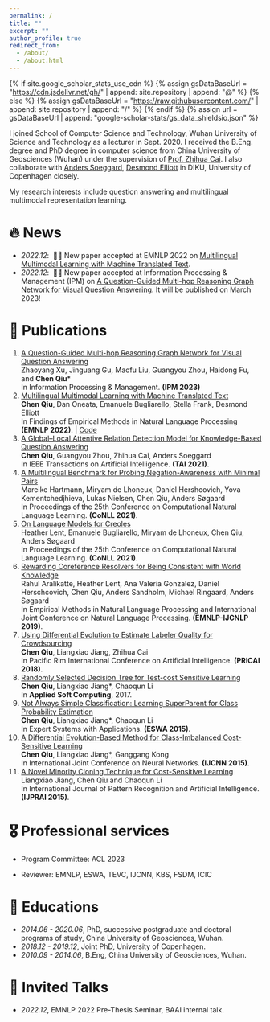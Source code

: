```yaml
---
permalink: /
title: ""
excerpt: ""
author_profile: true
redirect_from: 
  - /about/
  - /about.html
---
```


{% if site.google_scholar_stats_use_cdn %}
{% assign gsDataBaseUrl = "https://cdn.jsdelivr.net/gh/" | append: site.repository | append: "@" %}
{% else %}
{% assign gsDataBaseUrl = "https://raw.githubusercontent.com/" | append: site.repository | append: "/" %}
{% endif %}
{% assign url = gsDataBaseUrl | append: "google-scholar-stats/gs_data_shieldsio.json" %}

<span class='anchor' id='about-me'></span>

I joined School of Computer Science and Technology, Wuhan University of Science and Technology as a lecturer in Sept. 2020. I received the B.Eng. degree and PhD degree in computer science from 
China University of Geosciences (Wuhan) under the supervision of [Prof. Zhihua Cai](https://grzy.cug.edu.cn/caizhihua/en/index/22178/list/index.htm). I also collaborate
with [Anders Soeggard](https://anderssoegaard.github.io/), [Desmond Elliott](https://elliottd.github.io/index.html) in DIKU, University of Copenhagen closely.

My research interests include question answering and multilingual multimodal representation learning. 

# 🔥 News
- *2022.12*: &nbsp;🎉🎉 New paper accepted at EMNLP 2022 on [Multilingual Multimodal Learning with Machine Translated Text](https://paperswithcode.com/paper/multilingual-multimodal-learning-with-machine).
- *2022.12*: &nbsp;🎉🎉 New paper accepted at Information Processing & Management (IPM) on [A Question-Guided Multi-hop Reasoning Graph Network for
Visual Question Answering](https://www.sciencedirect.com/science/article/abs/pii/S0306457322003089). It will be published on March 2023!  

# 📝 Publications 

1. [A Question-Guided Multi-hop Reasoning Graph Network for
Visual Question Answering](https://www.sciencedirect.com/science/article/abs/pii/S0306457322003089) <br> Zhaoyang Xu, Jinguang Gu, Maofu Liu, Guangyou Zhou, Haidong Fu, and **Chen Qiu*** 
<br> In Information Processing & Management. **(IPM 2023)** 
2. [Multilingual Multimodal Learning with Machine Translated Text](https://paperswithcode.com/paper/multilingual-multimodal-learning-with-machine)
<br> **Chen Qiu**, Dan Oneata, Emanuele Bugliarello, Stella Frank, Desmond Elliott 
<br> In Findings of Empirical Methods in Natural Language Processing **(EMNLP 2022)**. | [Code](https://github.com/danoneata/td-mml)
3. [A Global–Local Attentive Relation Detection Model for Knowledge-Based Question Answering](https://ieeexplore.ieee.org/document/9392350)
<br> **Chen Qiu**, Guangyou Zhou, Zhihua Cai, Anders Soeggard
<br> In IEEE Transactions on Artificial Intelligence. **(TAI 2021)**.
4. [A Multilingual Benchmark for Probing Negation-Awareness with Minimal Pairs](https://aclanthology.org/2021.conll-1.19/)
<br> Mareike Hartmann, Miryam de Lhoneux, Daniel Hershcovich, Yova Kementchedjhieva, Lukas Nielsen, Chen Qiu, Anders Søgaard
<br> In Proceedings of the 25th Conference on Computational Natural Language Learning. **(CoNLL 2021)**.
5. [On Language Models for Creoles](https://aclanthology.org/2021.conll-1.5/)
<br> Heather Lent, Emanuele Bugliarello, Miryam de Lhoneux, Chen Qiu, Anders Søgaard
<br> In Proceedings of the 25th Conference on Computational Natural Language Learning. **(CoNLL 2021)**.
6. [Rewarding Coreference Resolvers for Being Consistent with World Knowledge](https://aclanthology.org/D19-1118/)
<br> Rahul Aralikatte, Heather Lent, Ana Valeria Gonzalez, Daniel Herschcovich, Chen Qiu, Anders Sandholm, Michael Ringaard, Anders Søgaard
<br> In Empirical Methods in Natural Language Processing and International Joint Conference on Natural Language Processing. **(EMNLP-IJCNLP 2019)**.
7. [Using Differential Evolution to Estimate Labeler Quality for Crowdsourcing](https://link.springer.com/chapter/10.1007/978-3-319-97310-4_19)
<br> **Chen Qiu**, Liangxiao Jiang, Zhihua Cai
<br> In Pacific Rim International Conference on Artificial Intelligence. **(PRICAI 2018)**.
8. [Randomly Selected Decision Tree for Test-cost Sensitive Learning](https://www.sciencedirect.com/science/article/abs/pii/S1568494616306767)
<br> **Chen Qiu**, Liangxiao Jiang*, Chaoqun Li
<br> In **Applied Soft Computing**, 2017.
9. [Not Always Simple Classification: Learning SuperParent for Class Probability Estimation](https://www.sciencedirect.com/science/article/abs/pii/S0957417415001566)
<br> **Chen Qiu**, Liangxiao Jiang*, Chaoqun Li
<br> In Expert Systems with Applications. **(ESWA 2015)**.
10. [A Differential Evolution-Based Method for Class-Imbalanced Cost-Sensitive Learning](https://ieeexplore.ieee.org/document/7280419)
<br> **Chen Qiu**, Liangxiao Jiang*, Ganggang Kong
<br> In International Joint Conference on Neural Networks. **(IJCNN 2015)**.
11. [A Novel Minority Cloning Technique for Cost-Sensitive Learning](https://www.worldscientific.com/doi/10.1142/S0218001415510040)
<br> Liangxiao Jiang, Chen Qiu and Chaoqun Li
<br> In International Journal of Pattern Recognition and Artificial Intelligence. **(IJPRAI 2015)**.

# 🎖 Professional services

- Program Committee: ACL 2023

- Reviewer: EMNLP, ESWA, TEVC, IJCNN, KBS, FSDM, ICIC

# 📖 Educations
- *2014.06 - 2020.06*, PhD, successive postgraduate and doctoral programs of study, China University of Geosciences, Wuhan.
- *2018.12 - 2019.12*, Joint PhD, University of Copenhagen. 
- *2010.09 - 2014.06*, B.Eng, China University of Geosciences, Wuhan.

# 💬 Invited Talks
- *2022.12*, EMNLP 2022 Pre-Thesis Seminar, BAAI internal talk.

